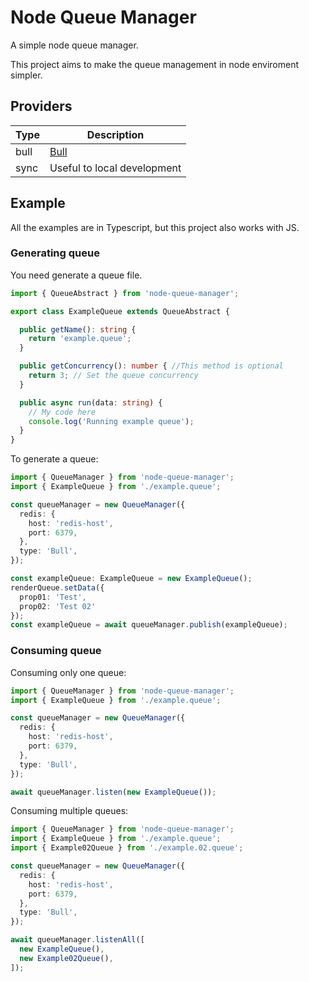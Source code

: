 # Node Queue Manager

A simple node queue manager.

This project aims to make the queue management in node enviroment simpler.

## Providers

Type | Description
-----|------------
bull | [Bull](https://www.npmjs.com/package/bull)
sync | Useful to local development


## Example
All the examples are in Typescript, but this project also works with JS.

### Generating queue
You need generate a queue file.
```typescript
import { QueueAbstract } from 'node-queue-manager';

export class ExampleQueue extends QueueAbstract {

  public getName(): string {
    return 'example.queue';
  }

  public getConcurrency(): number { //This method is optional
    return 3; // Set the queue concurrency
  }

  public async run(data: string) {
    // My code here
    console.log('Running example queue');
  }
}

```
To generate a queue:
```typescript
import { QueueManager } from 'node-queue-manager';
import { ExampleQueue } from './example.queue';

const queueManager = new QueueManager({
  redis: {
    host: 'redis-host',
    port: 6379,
  },
  type: 'Bull',
});

const exampleQueue: ExampleQueue = new ExampleQueue();
renderQueue.setData({
  prop01: 'Test',
  prop02: 'Test 02'
});
const exampleQueue = await queueManager.publish(exampleQueue);
```

### Consuming queue
Consuming only one queue:

```typescript
import { QueueManager } from 'node-queue-manager';
import { ExampleQueue } from './example.queue';

const queueManager = new QueueManager({
  redis: {
    host: 'redis-host',
    port: 6379,
  },
  type: 'Bull',
});

await queueManager.listen(new ExampleQueue());
```

Consuming multiple queues:

```typescript
import { QueueManager } from 'node-queue-manager';
import { ExampleQueue } from './example.queue';
import { Example02Queue } from './example.02.queue';

const queueManager = new QueueManager({
  redis: {
    host: 'redis-host',
    port: 6379,
  },
  type: 'Bull',
});

await queueManager.listenAll([
  new ExampleQueue(),
  new Example02Queue(),
]);
```
